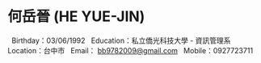 # 何岳晉 (HE YUE-JIN)

   Birthday：03/06/1992
   Education：私立僑光科技大學 - 資訊管理系
   Location：台中市
   Email： bb9782009@gmail.com
   Mobile：0927723711

